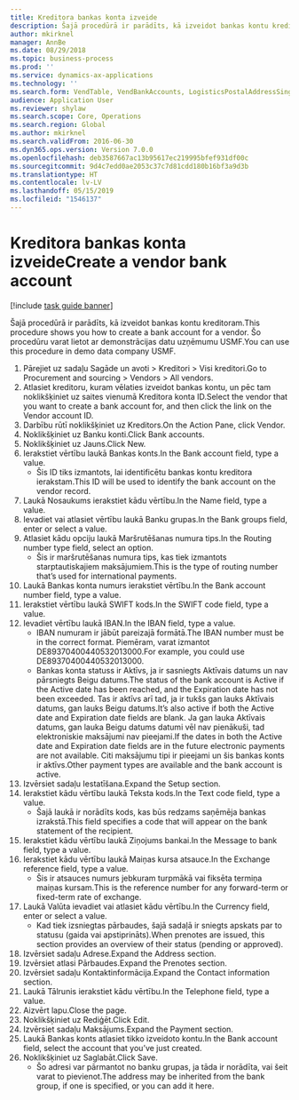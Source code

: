 ```yaml
---
title: Kreditora bankas konta izveide
description: Šajā procedūrā ir parādīts, kā izveidot bankas kontu kreditoram.
author: mkirknel
manager: AnnBe
ms.date: 08/29/2018
ms.topic: business-process
ms.prod: ''
ms.service: dynamics-ax-applications
ms.technology: ''
ms.search.form: VendTable, VendBankAccounts, LogisticsPostalAddressSingle
audience: Application User
ms.reviewer: shylaw
ms.search.scope: Core, Operations
ms.search.region: Global
ms.author: mkirknel
ms.search.validFrom: 2016-06-30
ms.dyn365.ops.version: Version 7.0.0
ms.openlocfilehash: deb3587667ac13b95617ec219995bfef931df00c
ms.sourcegitcommit: 9d4c7edd0ae2053c37c7d81cdd180b16bf3a9d3b
ms.translationtype: HT
ms.contentlocale: lv-LV
ms.lasthandoff: 05/15/2019
ms.locfileid: "1546137"
---
```

# <a name="create-a-vendor-bank-account"></a><span data-ttu-id="f9620-103">Kreditora bankas konta izveide</span><span class="sxs-lookup"><span data-stu-id="f9620-103">Create a vendor bank account</span></span>

[!include [task guide banner](../../includes/task-guide-banner.md)]

<span data-ttu-id="f9620-104">Šajā procedūrā ir parādīts, kā izveidot bankas kontu kreditoram.</span><span class="sxs-lookup"><span data-stu-id="f9620-104">This procedure shows you how to create a bank account for a vendor.</span></span> <span data-ttu-id="f9620-105">Šo procedūru varat lietot ar demonstrācijas datu uzņēmumu USMF.</span><span class="sxs-lookup"><span data-stu-id="f9620-105">You can use this procedure in demo data company USMF.</span></span>

1. <span data-ttu-id="f9620-106">Pārejiet uz sadaļu Sagāde un avoti > Kreditori > Visi kreditori.</span><span class="sxs-lookup"><span data-stu-id="f9620-106">Go to Procurement and sourcing > Vendors > All vendors.</span></span>
2. <span data-ttu-id="f9620-107">Atlasiet kreditoru, kuram vēlaties izveidot bankas kontu, un pēc tam noklikšķiniet uz saites vienumā Kreditora konta ID.</span><span class="sxs-lookup"><span data-stu-id="f9620-107">Select the vendor that you want to create a bank account for, and then click the link on the Vendor account ID.</span></span>
3. <span data-ttu-id="f9620-108">Darbību rūtī noklikšķiniet uz Kreditors.</span><span class="sxs-lookup"><span data-stu-id="f9620-108">On the Action Pane, click Vendor.</span></span>
4. <span data-ttu-id="f9620-109">Noklikšķiniet uz Banku konti.</span><span class="sxs-lookup"><span data-stu-id="f9620-109">Click Bank accounts.</span></span>
5. <span data-ttu-id="f9620-110">Noklikšķiniet uz Jauns.</span><span class="sxs-lookup"><span data-stu-id="f9620-110">Click New.</span></span>
6. <span data-ttu-id="f9620-111">Ierakstiet vērtību laukā Bankas konts.</span><span class="sxs-lookup"><span data-stu-id="f9620-111">In the Bank account field, type a value.</span></span>
    * <span data-ttu-id="f9620-112">Šis ID tiks izmantots, lai identificētu bankas kontu kreditora ierakstam.</span><span class="sxs-lookup"><span data-stu-id="f9620-112">This ID will be used to identify the bank account on the vendor record.</span></span>  
7. <span data-ttu-id="f9620-113">Laukā Nosaukums ierakstiet kādu vērtību.</span><span class="sxs-lookup"><span data-stu-id="f9620-113">In the Name field, type a value.</span></span>
8. <span data-ttu-id="f9620-114">Ievadiet vai atlasiet vērtību laukā Banku grupas.</span><span class="sxs-lookup"><span data-stu-id="f9620-114">In the Bank groups field, enter or select a value.</span></span>
9. <span data-ttu-id="f9620-115">Atlasiet kādu opciju laukā Maršrutēšanas numura tips.</span><span class="sxs-lookup"><span data-stu-id="f9620-115">In the Routing number type field, select an option.</span></span>
    * <span data-ttu-id="f9620-116">Šis ir maršrutēšanas numura tips, kas tiek izmantots starptautiskajiem maksājumiem.</span><span class="sxs-lookup"><span data-stu-id="f9620-116">This is the type of routing number that’s used for international payments.</span></span>  
10. <span data-ttu-id="f9620-117">Laukā Bankas konta numurs ierakstiet vērtību.</span><span class="sxs-lookup"><span data-stu-id="f9620-117">In the Bank account number field, type a value.</span></span>
11. <span data-ttu-id="f9620-118">Ierakstiet vērtību laukā SWIFT kods.</span><span class="sxs-lookup"><span data-stu-id="f9620-118">In the SWIFT code field, type a value.</span></span>
12. <span data-ttu-id="f9620-119">Ievadiet vērtību laukā IBAN.</span><span class="sxs-lookup"><span data-stu-id="f9620-119">In the IBAN field, type a value.</span></span>
    * <span data-ttu-id="f9620-120">IBAN numuram ir jābūt pareizajā formātā.</span><span class="sxs-lookup"><span data-stu-id="f9620-120">The IBAN number must be in the correct format.</span></span> <span data-ttu-id="f9620-121">Piemēram, varat izmantot DE89370400440532013000.</span><span class="sxs-lookup"><span data-stu-id="f9620-121">For example, you could use DE89370400440532013000.</span></span>  
    * <span data-ttu-id="f9620-122">Bankas konta statuss ir Aktīvs, ja ir sasniegts Aktīvais datums un nav pārsniegts Beigu datums.</span><span class="sxs-lookup"><span data-stu-id="f9620-122">The status of the bank account is Active if the Active date has been reached, and the Expiration date has not been exceeded.</span></span> <span data-ttu-id="f9620-123">Tas ir aktīvs arī tad, ja ir tukšs gan lauks Aktīvais datums, gan lauks Beigu datums.</span><span class="sxs-lookup"><span data-stu-id="f9620-123">It’s also active if both the Active date and Expiration date fields are blank.</span></span> <span data-ttu-id="f9620-124">Ja gan lauka Aktīvais datums, gan lauka Beigu datums datumi vēl nav pienākuši, tad elektroniskie maksājumi nav pieejami.</span><span class="sxs-lookup"><span data-stu-id="f9620-124">If the dates in both the Active date and Expiration date fields are in the future electronic payments are not available.</span></span> <span data-ttu-id="f9620-125">Citi maksājumu tipi ir pieejami un šis bankas konts ir aktīvs.</span><span class="sxs-lookup"><span data-stu-id="f9620-125">Other payment types are available and the bank account is active.</span></span>  
13. <span data-ttu-id="f9620-126">Izvērsiet sadaļu Iestatīšana.</span><span class="sxs-lookup"><span data-stu-id="f9620-126">Expand the Setup section.</span></span>
14. <span data-ttu-id="f9620-127">Ierakstiet kādu vērtību laukā Teksta kods.</span><span class="sxs-lookup"><span data-stu-id="f9620-127">In the Text code field, type a value.</span></span>
    * <span data-ttu-id="f9620-128">Šajā laukā ir norādīts kods, kas būs redzams saņēmēja bankas izrakstā.</span><span class="sxs-lookup"><span data-stu-id="f9620-128">This field specifies a code that will appear on the bank statement of the recipient.</span></span>  
15. <span data-ttu-id="f9620-129">Ierakstiet kādu vērtību laukā Ziņojums bankai.</span><span class="sxs-lookup"><span data-stu-id="f9620-129">In the Message to bank field, type a value.</span></span>
16. <span data-ttu-id="f9620-130">Ierakstiet kādu vērtību laukā Maiņas kursa atsauce.</span><span class="sxs-lookup"><span data-stu-id="f9620-130">In the Exchange reference field, type a value.</span></span>
    * <span data-ttu-id="f9620-131">Šis ir atsauces numurs jebkuram turpmākā vai fiksēta termiņa maiņas kursam.</span><span class="sxs-lookup"><span data-stu-id="f9620-131">This is the reference number for any forward-term or fixed-term rate of exchange.</span></span>  
17. <span data-ttu-id="f9620-132">Laukā Valūta ievadiet vai atlasiet kādu vērtību.</span><span class="sxs-lookup"><span data-stu-id="f9620-132">In the Currency field, enter or select a value.</span></span>
    * <span data-ttu-id="f9620-133">Kad tiek izsniegtas pārbaudes, šajā sadaļā ir sniegts apskats par to statusu (gaida vai apstiprināts).</span><span class="sxs-lookup"><span data-stu-id="f9620-133">When prenotes are issued, this section provides an overview of their status (pending or approved).</span></span>  
18. <span data-ttu-id="f9620-134">Izvērsiet sadaļu Adrese.</span><span class="sxs-lookup"><span data-stu-id="f9620-134">Expand the Address section.</span></span>
19. <span data-ttu-id="f9620-135">Izvērsiet atlasi Pārbaudes.</span><span class="sxs-lookup"><span data-stu-id="f9620-135">Expand the Prenotes section.</span></span>
20. <span data-ttu-id="f9620-136">Izvērsiet sadaļu Kontaktinformācija.</span><span class="sxs-lookup"><span data-stu-id="f9620-136">Expand the Contact information section.</span></span>
21. <span data-ttu-id="f9620-137">Laukā Tālrunis ierakstiet kādu vērtību.</span><span class="sxs-lookup"><span data-stu-id="f9620-137">In the Telephone field, type a value.</span></span>
22. <span data-ttu-id="f9620-138">Aizvērt lapu.</span><span class="sxs-lookup"><span data-stu-id="f9620-138">Close the page.</span></span>
23. <span data-ttu-id="f9620-139">Noklikšķiniet uz Rediģēt.</span><span class="sxs-lookup"><span data-stu-id="f9620-139">Click Edit.</span></span>
24. <span data-ttu-id="f9620-140">Izvērsiet sadaļu Maksājums.</span><span class="sxs-lookup"><span data-stu-id="f9620-140">Expand the Payment section.</span></span>
25. <span data-ttu-id="f9620-141">Laukā Bankas konts atlasiet tikko izveidoto kontu.</span><span class="sxs-lookup"><span data-stu-id="f9620-141">In the Bank  account field, select the account that you’ve just created.</span></span>
26. <span data-ttu-id="f9620-142">Noklikšķiniet uz Saglabāt.</span><span class="sxs-lookup"><span data-stu-id="f9620-142">Click Save.</span></span>
    * <span data-ttu-id="f9620-143">Šo adresi var pārmantot no banku grupas, ja tāda ir norādīta, vai šeit varat to pievienot.</span><span class="sxs-lookup"><span data-stu-id="f9620-143">The address may be inherited from the bank group, if one is specified, or you can add it here.</span></span>  

